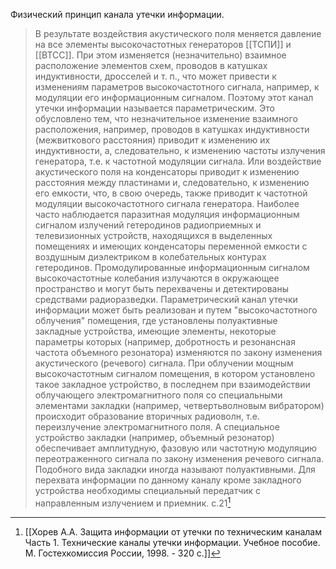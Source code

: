 Физический принцип канала утечки информации.
>В результате воздействия акустического поля меняется давление на все элементы высокочастотных генераторов [[ТСПИ]] и [[ВТСС]]. При этом изменяется (незначительно) взаимное расположение элементов схем, проводов в катушках индуктивности, дросселей и т. п., что может привести к изменениям параметров высокочастотного сигнала, например, к модуляции его информационным сигналом. Поэтому этот канал утечки информации называется параметрическим. Это обусловлено тем, что незначительное изменение взаимного расположения, например, проводов в катушках индуктивности (межвиткового расстояния) приводит к изменению их индуктивности, а, следовательно, к изменению частоты излучения генератора, т.е. к частотной модуляции сигнала. Или воздействие акустического поля на конденсаторы приводит к изменению расстояния между пластинами и, следовательно, к изменению его емкости, что, в свою очередь, также приводит к частотной модуляции высокочастотного сигнала генератора. Наиболее часто наблюдается паразитная модуляция информационным сигналом излучений гетеродинов радиоприемных и телевизионных устройств, находящихся в выделенных помещениях и имеющих конденсаторы переменной емкости с воздушным диэлектриком в колебательных контурах гетеродинов. Промодулированные информационным сигналом высокочастотные колебания излучаются в окружающее пространство и могут быть перехвачены и детектированы средствами радиоразведки. Параметрический канал утечки информации может быть реализован и путем "высокочастотного облучения" помещения, где установлены полуактивные закладные устройства, имеющие элементы, некоторые параметры которых (например, добротность и резонансная частота объемного резонатора) изменяются по закону изменения акустического (речевого) сигнала. При облучении мощным высокочастотным сигналом помещения, в котором установлено такое закладное устройство, в последнем при взаимодействии облучающего электромагнитного поля со специальными элементами закладки (например, четвертьволновым вибратором) происходит образование вторичных радиоволн, т.е. переизлучение электромагнитного поля. А специальное устройство закладки (например, объемный резонатор) обеспечивает амплитудную, фазовую или частотную модуляцию переотраженного сигнала по закону изменения речевого сигнала. Подобного вида закладки иногда называют полуактивными. Для перехвата информации по данному каналу кроме закладного устройства необходимы специальный передатчик с направленным излучением и приемник.
>c.21[^1] 


[^1]:[[Хорев А.А. Защита информации от утечки по техническим каналам Часть 1. Технические каналы утечки информации. Учебное пособие. М. Гостехкомиссия России, 1998. - 320 с.]]